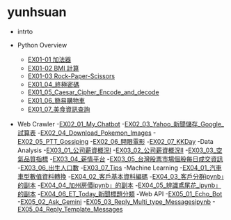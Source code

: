 # yunhsuan
- intrto
  
- Python Overview
  - [EX01-01 加法器](EX01_01_加法器.ipynb) 
  - [EX01-02 BMI 計算](EX01_02_BMI_計算.ipynb)
  - [EX01-03 Rock-Paper-Scissors](EX01_03_Rock_Paper_Scissors.ipynb)
  - [EX01_04_終極密碼](EX01_04_終極密碼.ipynb)
  - [EX01_05_Caesar_Cipher_Encode_and_decode](EX01_05_Caesar_Cipher_Encode_and_decode.ipynb)
  - [EX01_06_簡易購物車](EX01_06_簡易購物車.ipynb)
  - [EX01_07_美食資訊查詢](EX01_07_美食資訊查詢.ipynb)
 - Web Crawler
   -[EX02_01_My_Chatbot](EX02_01_My_Chatbot.ipynb)
   -[EX02_03_Yahoo_新聞儲存_Google_試算表](EX02_03_Yahoo_新聞儲存_Google_試算表.ipynb)
   -[EX02_04_Download_Pokemon_Images](EX02_04_Download_Pokemon_Images.ipynb)
   -[EX02_05_PTT_Gossiping](EX02_05_PTT_Gossiping.ipynb)
   -[EX02_06_開眼電影](EX02_06_開眼電影.ipynb)
   -[EX02_07_KKDay](EX02_07_KKDay.ipynb)
 -Data Analysis
   -[EX03_01_公司薪資概況Ⅰ](EX03_01_公司薪資概況Ⅰ.ipynb)
   -[EX03_02_公司薪資概況Ⅱ](EX03_02_公司薪資概況Ⅱ.ipynb)
   -[EX03_03_空氣品質指標](EX03_03_空氣品質指標ipynb.ipynb)
   -[EX03_04_薪情平台](EX03_04_薪情平台ipynb.ipynb)
   -[EX03_05_台灣股票市場個股每日成交資訊](EX03_05_台灣股票市場個股每日成交資訊.ipynb)
   -[EX03_06_出生人口數](EX03_06_出生人口數.ipynb)
   -[EX03_07_Tips](EX03_07_Tips.ipynb)
 -Machine Learning
   -[EX04_01_汽車車型數值資料轉換](EX04_01_汽車車型數值資料轉換.ipynb)
   -[EX04_02_客戶基本資料編碼](EX04_02_客戶基本資料編碼.ipynb)
   -[EX04_03_客戶分群ipynb」的副本](EX04_03_客戶分群ipynb」的副本.ipynb)
   -[EX04_04_加州房價ipynb」的副本](EX04_04_加州房價ipynb」的副本.ipynb)
   -[EX04_05_辨識鳶尾花_ipynb」的副本](EX04_05_辨識鳶尾花_ipynb」的副本.ipynb)
   -[EX04_06_ET_Today_新聞標題分類](EX04_06_ET_Today_新聞標題分類.ipynb)
 -Web API
   -[EX05_01_Echo_Bot](EX05_01_Echo_Bot.ipynb)
   -[EX05_02_Ask_Gemini](EX05_02_Ask_Gemini.ipynb)
   -[EX05_03_Reply_Multi_type_Messagesipynb](EX05_03_Reply_Multi_type_Messagesipynb.ipynb)
   -[EX05_04_Reply_Template_Messages](EX05_04_Reply_Template_Messages.ipynb)
   
   

  
